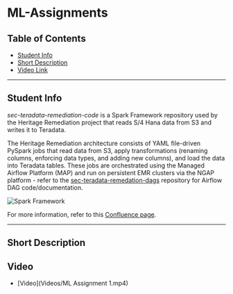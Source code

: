# ML-Assignments

## Table of Contents<!-- omit in toc -->
- [Student Info](https://github.com/ManojDhulipalla/ML-Assignments/edit/main/README.md#student-info)
- [Short Description](https://github.com/ManojDhulipalla/ML-Assignments/edit/main/README.md#short-description)
- [Video Link](https://github.com/ManojDhulipalla/ML-Assignments/edit/main/README.md#video)

---


## Student Info

*sec-teradata-remediation-code* is a Spark Framework repository used by the Heritage Remediation project that reads S/4 Hana data from S3 and writes it to Teradata.

The Heritage Remediation architecture consists of YAML file-driven PySpark jobs that read data from S3, apply transformations (renaming columns, enforcing data types, and adding new columns), and load the data into Teradata tables. These jobs are orchestrated using the Managed Airflow Platform (MAP) and run on persistent EMR clusters via the NGAP platform - refer to the [sec-teradata-remedation-dags](https://github.nike.com/Transactional-Data-Products/sec-teradata-remediation-dags/) repository for Airflow DAG code/documentation.

![Spark Framework](readme-assets/img/spark_framework.png)

For more information, refer to this [Confluence page](https://confluence.nike.com/display/EDAORG/Data+Lifecycle+And+Orchestration).

---
## Short Description

## Video 
- [Video](Videos/ML Assignment 1.mp4)

